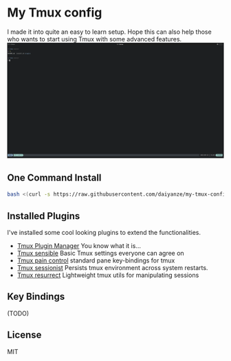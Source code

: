 # My Tmux config
I made it into quite an easy to learn setup. Hope this can also help those who wants to start using Tmux with some advanced features.
![snapshot](./snapshot.png)

## One Command Install
```sh
bash <(curl -s https://raw.githubusercontent.com/daiyanze/my-tmux-config/master/install.sh)
```

## Installed Plugins
I've installed some cool looking plugins to extend the functionalities.

- [Tmux Plugin Manager](https://github.com/tmux-plugins/tpm) You know what it is...
- [Tmux sensible](https://github.com/tmux-plugins/tmux-sensible) Basic Tmux settings everyone can agree on
- [Tmux pain control](https://github.com/tmux-plugins/tmux-pain-control) standard pane key-bindings for tmux
- [Tmux sessionist](https://github.com/tmux-plugins/tmux-sessionist) Persists tmux environment across system restarts.
- [Tmux resurrect](https://github.com/tmux-plugins/tmux-resurrect) Lightweight tmux utils for manipulating sessions

## Key Bindings
(TODO)

## License
MIT
